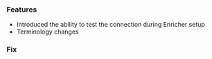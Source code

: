 ### Features
- Introduced the ability to test the connection during Enricher setup
- Terminology changes

### Fix